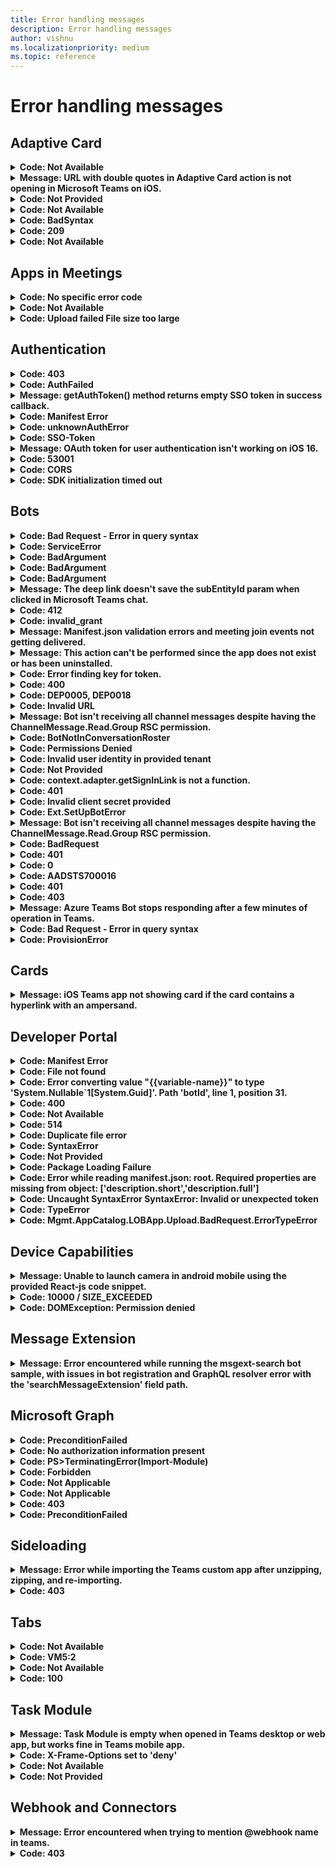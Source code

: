 ```yaml
---
title: Error handling messages
description: Error handling messages
author: vishnu
ms.localizationpriority: medium
ms.topic: reference
---
```


# Error handling messages

## Adaptive Card

<details>
<br>
<summary><b>Code: Not Available</b></summary>

* **Message**: Unable to render dynamic data inside the Adaptive Card template for user mentions in Teams.

* **Scenario**: The developer is trying to create a dynamic AdaptiveCard to mention users in Teams. They're facing an issue with rendering dynamic data inside the template. They have tried to serialize a JSON with the same $data structure with the name of the user mentioned but it doesn't render anything.

* **Resolution**: Currently, there's no support for sending a dynamic array to the entity property in Microsoft Teams. For mentioning a user, you need to repeat the entity block, not the text block. For more information, see [https://learn.microsoft.com/en-us/adaptive-cards/templating/language](/adaptive-cards/templating/language)

* **Source**: [View](https://stackoverflow.com/questions/74364152/send-data-array-to-an-adaptivecard-with-c-sharp)

</br>
</details>

<details>
<br>
<summary><b>Message: URL with double quotes in Adaptive Card action is not opening in Microsoft Teams on iOS.</b></summary>

* **Scenario**: A developer is using Logic Apps to generate Actions in an Adaptive Card and pass a URL with double quotes. When the Adaptive Card is sent to Microsoft Teams and the action button is clicked, the URL doesn't open.

* **Resolution**: Verify the URL and try with a different URL. Ensure that the URL is properly encoded to handle special characters like double quotes. Test the behavior on different platforms (Teams web, desktop, and iOS) to isolate the issue. If the problem persists, report the issue with all the relevant details for further investigation.

* **Source**: [View](https://github.com/microsoftdocs/msteams-docs/issues/6934)

</br>
</details>

<details>
<br>
<summary><b>Code: Not Provided</b></summary>

* **Message**: Adaptive Cards aren't fully occupying width in MS Teams Group Channel despite setting the 'width: full' property.

* **Scenario**: The developer is trying to render Adaptive Cards in MS Teams Group Channel with full width. Despite setting the 'width: full' property, the Adaptive Cards aren't occupying the full width.

* **Resolution**: The issue was fixed by the engineering team and the fix was rolled out to the organization's tenant. The developer should ensure they're using the latest version of MS Teams Desktop and Web version in channel scope.

* **Source**: [View](https://github.com/microsoftdocs/msteams-docs/issues/7468)

</br>
</details>

<details>
<br>
<summary><b>Code: Not Available</b></summary>

* **Message**: ReplyToId is coming null when user performs any action on the Adaptive Card in the emulator.

* **Scenario**: Developer is testing an adaptive card with yes/no action items in the emulator. When a user selects on yes/no, the developer wants to update the card with a thank you message. However, the ReplyToId, which is needed for the update, is coming as null.

* **Resolution**: Verify the version of the Bot Framework Emulator being used. It's recommended to use version V4.<br>Test the adaptive card again in the emulator.<br>If the issue persists, share a screen recording of the issue for further investigation.

* **Source**: [View](https://github.com/microsoftdocs/msteams-docs/issues/7540)

</br>
</details>

<details>
<br>
<summary><b>Code: BadSyntax</b></summary>

* **Message**: Failed to read card payload as JSON

* **Scenario**: The developer is trying to add color to the text in an adaptive card using conditions in a bot that generates adaptive cards into the channel.

* **Resolution**: First, install the Adaptive Card Templating for JavaScript library. Then, use the 'if' condition to set the color to 'good' and 'attention'. Make sure to use the 'ACData.Template' function on your cardJson before expanding it with your data. Finally, use the resulting 'finalCardJson' to send an adaptive card in the channel or as per your use case.

* **Source**: [View](https://stackoverflow.com/questions/74211210/unable-to-add-condition-colouring-to-a-text-in-the-adaptive-card)

</br>
</details>

<details>
<br>
<summary><b>Code: 209</b></summary>

* **Message**: Invoke validation failed. User forbidden to perform action.

* **Scenario**: The developer is trying to use the 'Refresh' action in an adaptive card in a one-to-one chat in Teams. The action works for the developer but not for the other user in the chat. The error occurs after the Teams cache is cleared and the chat is opened in a browser.

* **Resolution**: The issue was resolved by adding a bot at the launch of the messaging extension. The bot wasn't automatically added to the 'groupchat'. The developer used the `OnTeamsMessagingExtensionFetchTaskAsync` method to check if the app is installed by fetching member information. If the bot isn't in the conversation roster, the `GetAddMissedBotCard` method is called to add the bot.

* **Source**: [View](https://stackoverflow.com/questions/74273728/teams-refresh-adaptive-card-returns-209-error-in-group-chat)

</br>
</details>

<details>
<br>
<summary><b>Code: Not Available</b></summary>

* **Message**: The response from the Teams Adaptive Card isn't being recorded in the Azure Logic App.

* **Scenario**: The developer is trying to capture the input text from a Teams Adaptive Card and use it in their Azure Logic App, but the response isn't being recorded.

* **Resolution**: Ensure to use the 'Post adaptive card and wait for a response' action if you expect a response from the card. The output of this action doesn't give any output options, so you have to format it yourself. Use 'Parse json' and enter input in the expression field: @Outputs('adaptivecardname')?[body]

* **Source**: [View](https://stackoverflow.com/questions/73875734/azure-logic-app-post-adaptive-card-and-wait-for-response)

</br>
</details>

## Apps in Meetings

<details>
<br>
<summary><b>Code: No specific error code</b></summary>

* **Message**: Session ID changes every time the page is reloaded in the custom app on MS Teams Desktop App.

* **Scenario**: A custom app in Microsoft Teams Desktop App, which uses Cookies and a session id to keep track of temporary settings for tasks, is experiencing an issue where the session ID changes every time the page is reloaded.

* **Resolution**: Avoid using cookies in Teams apps as they can cause issues when switching between Desktop and Web or different devices. Instead, store state server-side in a database or other store, keyed on the user's AadObject Id (their unique Azure Active Directory user guid), which remains consistent across all platforms.

* **Source**: [View](https://stackoverflow.com/questions/74131632/ms-teams-desktop-app-changing-session-id-between-pages)

</br>
</details>

<details>
<br>
<summary><b>Code: Not Available</b></summary>

* **Message**: `OnTeamsMeetingStartAsync()` and `OnTeamsMeetingEndAsync()` methods aren't being called in a specific tenant, but work in a local demo tenant.

* **Scenario**: The developer is trying to use `OnTeamsMeetingStartAsync()` and `OnTeamsMeetingEndAsync()` methods in a specific tenant, but they aren't being called. However, these methods work in a local demo tenant.

* **Resolution**: Confirm that the feature is available in public developer preview.<br>Ensure that `OnlineMeeting.ReadBasic.Chat` permission is added.<br>Check the configuration of group owner consent settings for RSC in a team using the Azure AD portal.<br> Use Graph explorer to check whether the correct RSC permission is associated with the bot.

* **Source**: [View](https://github.com/microsoftdocs/msteams-docs/issues/7226)

</br>
</details>

<details>
<br>
<summary><b>Code: Upload failed File size too large</b></summary>

* **Message**: The file size limit for Adobe eSign feature is 10 MB.

* **Scenario**: The error occurred when trying to attach files over 10 MB using the Teams 'Approvals' App for eSignature and Approvals of documents.

* **Resolution**: Ensure that the file size doesn't exceed the limit set by Adobe eSign feature, which is 10 MB. If larger files need to be attached, consider compressing the files or using a different method to send them.

* **Source**: [View](https://stackoverflow.com/questions/73911852/ms-teams-approvals-upload-failed-file-size-too-large)

</br>
</details>

## Authentication

<details>
<br>
<summary><b>Code: 403</b></summary>

* **Message**: Google auth on Microsoft Teams mobile app returns 403: disallowed_useragent

* **Scenario**: The developer is trying to authenticate a Teams app using Google authentication on Android. The authentication process opens a popup but it redirects to an error page.

* **Resolution**: Ensure that the 'isExternal' parameter and two placeholder values in the existing url parameter are added to the authenticate() API to support external OAuth providers as suggested by Nivedipa-MSFT. If the issue persists, escalate it using the provided link.

* **Source**: [View](https://github.com/microsoftdocs/msteams-docs/issues/6577)

</br>
</details>

<details>
<br>
<summary><b>Code: AuthFailed</b></summary>

* **Message**: Failure to get the renewal token from microsoftTeams.authentication.getAuthToken({ }) on app load or for renewal when it expires.

* **Scenario**: The developer is trying to get the auth token for a personal app using microsoftTeams.authentication.getAuthToken({ }) method. The method is failing often and taking time to get the token. The token is only obtained on browser refresh/retry.

* **Resolution**: The developer is advised to set 'showLoadingIndicator' to 'false' and remove 'notifySuccess' and 'notifyFailure' calls. This is to simplify the process and avoid confusion between SSO in a tab and the way the 'loading' indicator works.

* **Source**: [View](https://stackoverflow.com/questions/72560252/failing-to-get-the-renewal-token-from-teams-microsoftteams-authentication-getaut)

</br>
</details>

<details>
<br>
<summary><b>Message: getAuthToken() method returns empty SSO token in success callback.</b></summary>

* **Scenario**: The developer is trying to fetch the SSO token using TeamsFx React SDK in an SSO Tab app. The token is fetched successfully when running the app using Teams Toolkit or when previewing/publishing the app from the Developer Portal. However, when the app is deployed in Ring0, the SSO token is returned as an empty string.

* **Resolution**: Check the implementation of the getAuthToken() method. Ensure that the correct ClientId is being used across all environments. Verify the app manifest and app definition in Ring0. If the issue persists, escalate to the engineering team for further investigation.

* **Source**: [View](https://github.com/officedev/microsoft-teams-library-js/issues/1290)

</br>
</details>

<details>
<br>
<summary><b>Code: Manifest Error</b></summary>

* **Message**: Manifest doesn't contain the RSC permission to allow in-app purchases.

* **Scenario**: The developer is trying to implement in-app purchases in Microsoft Teams app. The app works fine on a test tenant but shows an error on a normal tenant. The error also occurs on a second account where the in-app purchase popup doesn't appear.

* **Resolution**: Validate the manifest using Teams Store app validation in the Developer Portal.<br>Follow the v1 implementation guide strictly, remove the planInfo parameter and put a callback function inside instead.<br>Ensure that the in-app purchase is implemented in personal scope as it is currently not supported in channel scope.

* **Source**: [View](https://github.com/officedev/microsoft-teams-library-js/issues/1788)

</br>
</details>

<details>
<br>
<summary><b>Code: unknownAuthError</b></summary>

* **Message**: The error occurs when the `authentication.getAuthToken()` function is called, returning.

* **Scenario**: The developer is trying to get tokens from the current user logged in on Teams Desktop App using the `authentication.getAuthToken()` function in the Teams SDK. The error occurs when testing on Teams Desktop client (both Windows and MacOS).

* **Resolution**: There are several possible resolutions. First, proactively check for token expiration and ask the user to login again if the ID token isn't valid. Second, catch the error in a callback passed into the acquiretoken ADAL JS function and ask the user to login again if the error occurs. Third, safelist the login.microsoftonline.com endpoint in your browser extension or re-enable third party cookies in your browser if they're disabled. Lastly, add two client applications to `Authorized client applications` in Azure Portal for the Teams desktop/mobile clients and the web client: `5e3ce6c0-2b1f-4285-8d4b-75ee78787346` and `1fec8e78-bce4-4aaf-ab1b-5451cc387264`.

* **Source**: [View](https://github.com/officedev/microsoft-teams-library-js/issues/1307)

</br>
</details>

<details>
<br>
<summary><b>Code: SSO-Token</b></summary>

* **Message**: SSO Token isn't getting generated for some users in Azure AD.

* **Scenario**: The issue occurs when users enter the Una Chat Bot in MS Teams. The SSO Token should be automatically generated for all users, but it's not happening for some.

* **Resolution**: Update the Teams version and check again. If the issue persists, ensure that the application is correctly registered through Azure Active Directory for SSO. Check the user permissions and roles in Azure AD. If the problem continues, escalate the issue using the provided link.

* **Source**: [View](https://github.com/microsoftdocs/msteams-docs/issues/6654)

</br>
</details>

<details>
<br>
<summary><b>Message: OAuth token for user authentication isn't working on iOS 16.</b></summary>

* **Scenario**: The developer is using an OAuth token from an HTTP response to authenticate users. The authentication works on Android, desktop, and web platforms, but fails on iOS 16.

* **Resolution**: Check if the issue is specific to iOS 16 or all iOS versions.<br>Verify if the issue is related to WebKit WebView cookies management. <br>Ensure that the cookie settings are in line with the recommendations in the Microsoft Teams platform documentation. <br> If the issue persists, escalate it using the provided link.

* **Source**: [View](https://github.com/officedev/microsoft-teams-library-js/issues/1553)

</br>
</details>

<details>
<br>
<summary><b>Code: 53001</b></summary>

* **Message**: The error message is about incompatible browsers and authentication failure of a custom Teams app due to Conditional Access policy.

* **Scenario**: The developer is trying to authenticate a custom Teams app for a customer who has a Conditional Access policy that restricts browsers. The user is presented with a 53001 error and a message about incompatible browsers.

* **Resolution**: The developer should ensure that the customer is using a domain joined device as the Conditional Access policy requires it. If the device isn't domain joined, it gives a 53001 error. If the issue persists, the developer should check the browser compatibility and update the browser details in the Teams app.

* **Source**: [View](https://github.com/microsoftdocs/msteams-docs/issues/8476)

</br>
</details>

<details>
<br>
<summary><b>Code: CORS</b></summary>

* **Message**: Access to XMLHttpRequest at [https://login.microsoftonline.com/common/oauth2/v2.0/token](https://login.microsoftonline.com/common/oauth2/v2.0/token) from origin has been blocked by CORS policy.

* **Scenario**: The developer is trying to enable SSO for a Teams App and is using client-side code to acquire a token using MSAL. The token API is failing due to a CORS issue in both local and development environments.

* **Resolution**: The 'OnBehalfOf' token call should only be made from a backend server, where CORS wouldn't apply. The only call that needs to be made from the front-end code is `microsoftTeams.authentication.getAuthToken()`. It's recommended to review the linked video and blog post for a more detailed understanding.

* **Source**: [View](https://stackoverflow.com/questions/74426827/cors-issue-while-trying-to-access-https-login-microsoftonline-com-common-oauth)

</br>
</details>

<details>
<br>
<summary><b>Code: SDK initialization timed out</b></summary>

* **Message**: The developer is trying to implement simple authentication in a Microsoft Teams app using Adobe ID as a third-party OAuth provider. However, an exception is thrown when the `app.initialize()` function is called, stating that the SDK initialization has timed out.

* **Scenario**: The developer is trying to enable SSO for a Teams App and is using client-side code to acquire a token using MSAL. The token API is failing due to a CORS issue in both local and development environments.

* **Resolution**: The developer should confirm the SDK version and MS Teams version being used. They should also try using `microsoftTeams.app.initialize().then(() => { })` to see if it resolves the issue. If the problem persists, they should check if the sample works with '@microsoft/teams-js 2.7.1' and 'Microsoft Teams Version 1.6.00.2979' as these versions have been confirmed to work without throwing any exceptions or errors.

* **Source**: [View](https://github.com/officedev/microsoft-teams-samples/issues/694)

</br>
</details>

## Bots

<details>
<br>
<summary><b>Code: Bad Request - Error in query syntax</b></summary>

* **Message**: The error occurred while trying to get detailed user information using `GetUserProfile()` in Microsoft Power Virtual Agents Flow Template.

* **Scenario**: The developer was trying to get detailed user information using Microsoft Power Virtual Agents in Microsoft Teams. The error occurred when the developer tried to use GetUserProfile() function with the input as 'first(outputs('Search_for_users_(V2)')?['body/value'])?['UserPrincipalName']'.

* **Resolution**: Instead of passing in display name, pass in UserID. This way, the call to `SearchForUsers()` isn't needed. Correcting the input to `GetUserProfile()` function should resolve the issue.

* **Source**: [View](https://stackoverflow.com/questions/74814903/microsoft-power-virtual-agents-error-in-power-virtual-agents-flow-template)

</br>
</details>

<details>
<br>
<summary><b>Code: ServiceError</b></summary>

* **Message**: Couldn't find Connection Setting with name `teamsAuth`.

* **Scenario**: The developer was trying to add SSO for a notification bot using Teams Toolkit. Despite following the documentation and adding the OAuth connection in the bot, the developer was encountering an error stating that the connection setting `teamsAuth` couldn't be found.

* **Resolution**: Ensure that the OAuth connection name is correctly added to the .env file as mentioned in the documentation. If the issue persists, try using the TeamsBotSSOPrompt function by registering an AAD App for bot authentication. If the problem still persists, consider filing an issue in the TeamsFx repo for further assistance.

* **Source**: [View](https://github.com/microsoftdocs/msteams-docs/issues/7407)

</br>
</details>

<details>
<br>
<summary><b>Code: BadArgument</b></summary>

* **Message**: Unknown attachment type.

* **Scenario**: The developer is trying to attach a PDF file to a Microsoft Teams bot and encounters an error.

* **Resolution**: The developer should check the sample code for file sharing on MS Teams provided by Microsoft. Additionally, the 'supportsFiles' option needs to be enabled in the manifest for the bot to support file attachments.

* **Source**: [View](https://stackoverflow.com/questions/74885946/attached-pdf-to-ms-teams-chatbot)

</br>
</details>

<details>
<br>
<summary><b>Code: BadArgument</b></summary>

* **Message**: Failed to decrypt pairwise id.

* **Scenario**: The error occurred when attempting to create a conversation between a bot and a user in Teams using the POST request to the `https://smba.trafficmanager.net/amer/v3/conversations` endpoint.

* **Resolution**: Verify the values of each parameter in the request, especially the ID given for the member parameter. If the error persists, try executing the request at a different time as it might be a temporary issue.

* **Source**: [View](https://github.com/microsoftdocs/msteams-docs/issues/7424)

</br>
</details>

<details>
<br>
<summary><b>Code: BadArgument</b></summary>

* **Message**: Failed to decrypt pairwise id.

* **Scenario**: The error occurred when attempting to create a conversation between a bot and a user in Teams using the POST request to the `https://smba.trafficmanager.net/amer/v3/conversations` endpoint.

* **Resolution**: Verify the values of each parameter in the request, especially the ID given for the member parameter. If the error persists, try executing the request at a different time as it might be a temporary issue.

* **Source**: [View](https://github.com/microsoftdocs/msteams-docs/issues/7424)

</br>
</details>

<details>
<br>
<summary><b>Message: The deep link doesn't save the subEntityId param when clicked in Microsoft Teams chat.</b></summary>

* **Scenario**: A developer is trying to use a deep link in Microsoft Teams chat, but the subEntityId param isn't being saved when the link is clicked.

* **Resolution**: Ensure that the 'context' isn't web encoded. Try using the following format: [https://teams.microsoft.com/l/entity/c38259cb-cd15-4797-b634-098bcea43f9a/index1?webUrl=https://google.com/&label=Google&context={"subEntityId":39138959}](https://teams.microsoft.com/l/entity/c38259cb-cd15-4797-b634-098bcea43f9a/index1?webUrl=https://google.com/&label=Google&context={"subEntityId":39138959}).

* **Source**: [View](https://stackoverflow.com/questions/74349950/microsoft-teams-deep-link-from-chat)

</br>
</details>

<details>
<br>
<summary><b>Code: 412</b></summary>

* **Message**: The server crashes when trying to send a 412 response in the `onInvokeActivity` in the `server/bots/botActivityHandler.js`.

* **Scenario**: The developer is using Node 16 and npm 8 in the sample app-sso and encounters a server crash when the botAdaptivity attempts to return a 412 response. The bot-builder doesn't catch and process this exception, causing the app to crash.

* **Resolution**: Ensure that all required permissions are added and the configuration is correct. Check if admin consent has been granted for your graph API's. Also, consider adding exception handling in the server or elsewhere to catch and process this exception. An issue is submitted to botbuilder-js and they have added this problem to their backlog.

* **Source**: [View](https://github.com/officedev/microsoft-teams-samples/issues/513)

</br>
</details>

<details>
<br>
<summary><b>Code: invalid_grant</b></summary>

* **Message**: Due to a configuration change made by your administrator, or because you moved to a new location, you must use multi-factor authentication to access.

* **Scenario**: The developer is trying to create a MS Teams chatbot using Python and is having difficulty obtaining the correct access token to read the user's group chat and interact with it. The user has multi-factor authentication enabled.

* **Resolution**: The developer needs to use interactive flows where user sign in is required. They should modify their code to use `acquire_token_interactive` instead of `acquire_token_by_username_password`. Also, they should add a redirect URI as `http://localhost` in their application.

* **Source**: [View](https://stackoverflow.com/questions/75780492/python-ms-teams-chat-bot)

</br>
</details>

<details>
<br>
<summary><b>Message: Manifest.json validation errors and meeting join events not getting delivered.</b></summary>

* **Scenario**: The developer is trying to run a Microsoft Teams bot for meeting events but is encountering validation errors with the manifest.json file. Additionally, the bot isn't receiving meeting join events, although chat messages are arriving.

* **Resolution**: Ensure that the manifest.json file is correctly formatted and adheres to the schema.<br>Check the bot's permissions and scopes to ensure it has the necessary access to receive meeting join events.<br>Refer to the sample provided by Microsoft at [https://github.com/OfficeDev/Microsoft-Teams-Samples/tree/main/samples/meetings-events/csharp](https://github.com/OfficeDev/Microsoft-Teams-Samples/tree/main/samples/meetings-events/csharp) for guidance.<br>If the issue persists, reach out to Microsoft support for further assistance.

* **Source**: [View](https://github.com/officedev/microsoft-teams-samples/issues/378)

</br>
</details>

<details>
<br>
<summary><b>Message: This action can't be performed since the app does not exist or has been uninstalled.</b></summary>

* **Scenario**: The developer is creating a Microsoft Teams messaging bot that requires authentication/sign-in. The bot sends a non-reply message to the user that includes a hero card with a sign-in button. When the user receives the hero card and clicks the sign-in button, an error message is displayed.

* **Resolution**: Ensure that `token.botframework.com` and `login.microsoftonline.com` are added in the valid domain section of your app manifest.<br>If you're sideloading the app, be aware that installing/uninstalling the app can be buggy. Try closing and reopening your MS Teams client.

* **Source**: [View](https://stackoverflow.com/questions/73364222/ms-teams-bot-sign-in-not-working-says-this-action-cant-be-performed-since-the)

</br>
</details>

<details>
<br>
<summary><b>Code: Error finding key for token.</b></summary>

* **Message**: The system is unable to find the key for the token while testing the command bot app.

* **Scenario**: The developer was testing a command bot app in Microsoft Teams. When they used @mention to send a 'helloWorld' command to the bot, they received no response and encountered an error message in the VSCode terminal stating 'Error finding key for token'.

* **Resolution**: Ensure that the bot is properly configured and the token is correctly generated. <br>Check if the RSA public key is correctly set up and matches with the token.<br>Make sure all prerequisites and steps are correctly followed as per the given document.<br>Try to reproduce the issue in a different environment or setup to isolate the issue.<br>If the issue persists, consider reaching out to Microsoft Teams Developer Community or escalating the issue via the provided link.

* **Source**: [View](https://github.com/microsoftdocs/msteams-docs/issues/8083)

</br>
</details>

<details>
<br>
<summary><b>Code: 400</b></summary>

* **Message**: Bot isn't responding when using app service url as messaging endpoint.

* **Scenario**: The developer is trying to use a bot with a deployed service url in Microsoft Teams. The bot works fine with ngrok but fails to respond when using the app service url.

* **Resolution**: Check if any policy is blocking the request from Teams to App service. If so, modify the policy to allow the request. Also, ensure that the domain where your app is deployed is added under the 'validDomains' section of the manifest. If not using SSO, enter a dummy string value in the 'resource' field of the 'webApplicationInfo' section of your app manifest.

* **Source**: [View](https://github.com/microsoftdocs/msteams-docs/issues/7047)

</br>
</details>

<details>
<br>
<summary><b>Code: DEP0005, DEP0018</b></summary>

* **Message**: The bot stopped responding due to deprecation of `Buffer()` and unhandled promise rejections.

* **Scenario**: A bot built with Microsoft Bot Framework Node.JS SDK, deployed on a windows server, stopped responding after working well for over a year.

* **Resolution**: Replace the deprecated `Buffer()` methods with the new `Buffer.alloc()`, `Buffer.allocUnsafe()`, or `Buffer.from()` methods in your code. Also, handle promise rejections properly in your code to avoid termination of the Node.js process.

* **Source**: [View](https://stackoverflow.com/questions/73157955/azure-bot-is-not-responding-on-teams)

</br>
</details>

<details>
<br>
<summary><b>Code: Invalid URL</b></summary>

* **Message**: Invoking a Teams chat via DeepLink to external contacts doesn't work on iOS.

* **Scenario**: The developer is trying to invoke a Teams chat with external contacts using DeepLink on iOS. The same operation works fine on other platforms like desktop but fails on iOS, returning an 'Invalid URL' error.

* **Resolution**: Ensure that the URL being used to invoke the chat is correctly formatted and valid. Test the URL on different platforms to verify its functionality. If the issue persists, escalate it using the provided link in the Microsoft Teams Developer Community.

* **Source**: [View](https://github.com/officedev/microsoft-teams-library-js/issues/1502)

</br>
</details>

<details>
<br>
<summary><b>Message: Bot isn't receiving all channel messages despite having the ChannelMessage.Read.Group RSC permission.</b></summary>

* **Scenario**: The developer is trying to make a bot receive all channel messages even when not mentioned, as per the documentation. However, the bot isn't receiving all messages unless explicitly mentioned. The developer is also facing issues with the structure of `webApplicationInfo` in Manifest.json and receiving an error when uploading the manifest.json.

* **Resolution**: Ensure that the manifest version is v1.12 or above.<br>Add `token.botframework.com` in valid domains.<br>Remove 'orgWide': [], from the authorization section.<br>The bot-id should be given in the `webapplicationInfo` section.<br>Refer to the sample provided in the link: [https://github.com/OfficeDev/Microsoft-Teams-Samples/tree/main/samples/bot-receive-channel-messages-withRSC/csharp](https://github.com/OfficeDev/Microsoft-Teams-Samples/tree/main/samples/bot-receive-channel-messages-withRSC/csharp) and follow the steps.

* **Source**: [View](https://github.com/microsoftdocs/msteams-docs/issues/6771)

</br>
</details>

<details>
<br>
<summary><b>Code: BotNotInConversationRoster</b></summary>

* **Message**: Automatic installation of bot isn't working while invoking from message extension.

* **Scenario**: The developer is trying to automatically install a bot when invoked from a message extension. Despite following the documentation and using an adaptive card with an install button, the bot doesn't get installed.

* **Resolution**: Ensure that the bot is correctly configured in the manifest.json file.<br>Check the messaging extension invoke handler in TeamsBot.<br>Verify that the adaptive card is correctly formatted and includes the 'justInTimeInstall' property.<br>Try uploading the app via the Teams admin center instead of sideloading.<br>Test the setup with a different sample to see if the issue persists.

* **Source**: [View](https://github.com/officedev/microsoft-teams-samples/issues/582)

</br>
</details>

<details>
<br>
<summary><b>Code: Permissions Denied</b></summary>

* **Message**: Permission denied. Ask your IT admin to add this app for you.

* **Scenario**: The developer is trying to add a transcript bot to a chat or a meeting in Microsoft Teams but is encountering a permissions error.

* **Resolution**: Check if there's any custom policy set up in admin center for this app which isn't allowing it to be added in chat/meeting. Ensure that the options for adding apps to meetings and chats are enabled in the Teams admin center. If all settings are correct, it may take up to 28 days for apps to be fully provisioned. In this case, a manual sync performed by Microsoft support solved the issue.

* **Source**: [View](https://github.com/officedev/microsoft-teams-samples/issues/780)

</br>
</details>

<details>
<br>
<summary><b>Code: Invalid user identity in provided tenant</b></summary>

* **Message**: The bot encountered an error while sending Adaptive Cards to users outside the host's tenant/organization.

* **Scenario**: The developer is trying to send an Adaptive Card to each member of a meeting using a notification bot. The bot is able to send the card to the meeting creator but throws an error when trying to send to other members.

* **Resolution**: The bot can only send Adaptive Cards to users within the host's tenant/organization. Add a condition to check if the member's tenantId matches the conversation's tenantId before sending the Adaptive Card. This prevents the bot from attempting to send cards to users outside the host's tenant, thus avoiding the error.

* **Source**: [View](https://stackoverflow.com/questions/73114932/invalid-user-identity-in-provided-tenant-when-sending-adaptive-card-to-other-m)

</br>
</details>

<details>
<br>
<summary><b>Code: Not Provided</b></summary>

* **Message**: Bot isn't responding to command messages in Teams channel without an assigned owner.

* **Scenario**: The issue occurs when a command message is posted in a Teams channel that was created using the Graph API and doesn't have an assigned owner. The bot installed in the channel doesn't respond to the command message.

* **Resolution**: Ensure that the Teams channel has an assigned owner. This can be done by checking the channel's settings. If the issue persists, it may be due to an intermittent issue with the Graph API. Monitor the situation and report if the issue reoccurs.

* **Source**: [View](https://github.com/microsoftdocs/msteams-docs/issues/7527)

</br>
</details>

<details>
<br>
<summary><b>Code: context.adapter.getSignInLink is not a function.</b></summary>

* **Message**: The function `getSignInLink` isn't recognized as a function of `context.adapter`.

* **Scenario**: The developer is following a tutorial to implement adaptive cards in a Microsoft Teams bot. The error occurs when trying to use the `getSignInLink` function with the `CloudAdapter` class, which isn't recognized as a valid function.

* **Resolution**: The developer should refer to the provided NodeJS sample where the `CloudAdapter` class is used. If the issue persists, the developer should ensure they're using the latest version of the repository and consider seeking further examples or documentation on how to use the `getSignInLink` function with the `CloudAdapter` class.

* **Source**: [View](https://github.com/OfficeDev/Microsoft-Teams-Samples/issues/722)

</br>
</details>

<details>
<br>
<summary><b>Code: 401</b></summary>

* **Message**: Unauthorized Error Ngrok

* **Scenario**: The developer is trying to set up a bot for the C# Sequential Flow Adaptive Card but encounters a 401 Unauthorized Error when trying to call the bot and test a sample incident.

* **Resolution**: Check the messaging endpoint URL in bot registration and ensure it's correctly set to https://<your_ngrok_url>/api/messages. If the issue persists, try reregistering the AAD app, recreating the bot, and changing the settings from single tenant to multi-tenant.

* **Source**: [View](https://github.com/officedev/microsoft-teams-samples/issues/738)

</br>
</details>

<details>
<br>
<summary><b>Code: Invalid client secret provided</b></summary>

* **Message**: The client secret provided in the GetAuthenticationToken() method is invalid. The secret being sent in the request should be the client secret value, not the client secret ID.

* **Scenario**: The developer was trying to run a bot and encountered an error in the `GetAuthenticationToken()` method due to providing an invalid client secret.

* **Resolution**: Ensure that the client secret value is being used, not the client secret ID. If the issue persists, try creating a new client secret.

* **Source**: [View](https://github.com/officedev/microsoft-teams-samples/issues/749)

</br>
</details>

<details>
<br>
<summary><b>Code: Ext.SetUpBotError</b></summary>

* **Message**: Failed to create an app in Azure Active Directory.

* **Scenario**: The developer is trying to set up an interactive bot using the sbs-gs-notificationbot.yml file. The process fails at the step of registering the AAD app which is required to create the bot.

* **Resolution**: Ensure that you have the necessary permissions to create an app in Azure Active Directory.<br>Check the Azure Active Directory setup and configuration.<br>Follow the steps outlined in the 'Set up bot' task documentation at [https://github.com/OfficeDev/TeamsFx/wiki/%7BDebug%7D-Teams-Toolkit-VS-Code-Tasks#set-up-bot](https://github.com/OfficeDev/TeamsFx/wiki/%7BDebug%7D-Teams-Toolkit-VS-Code-Tasks#set-up-bot).<br>If the issue persists, escalate the issue using the link [https://forms.office.com/Pages/ResponsePage.aspx?id=v4j5cvGGr0GRqy180BHbR7iCOpS5_b9Nqmwx43u5rtZUN0dNSTA4WVo2S05JQ1M4TVlYMjROSjhURS4u](https://forms.office.com/Pages/ResponsePage.aspx?id=v4j5cvGGr0GRqy180BHbR7iCOpS5_b9Nqmwx43u5rtZUN0dNSTA4WVo2S05JQ1M4TVlYMjROSjhURS4u).

* **Source**: [View](https://github.com/microsoftdocs/msteams-docs/issues/8470)

</br>
</details>

<details>
<br>
<summary><b>Message: Bot isn't receiving all channel messages despite having the ChannelMessage.Read.Group RSC permission.</b></summary>

* **Scenario**: The developer is trying to receive all channel messages through a bot, which is expected to receive all messages even when not mentioned, as per the `ChannelMessage.Read.Group` RSC permission. However, the bot isn't receiving all messages unless explicitly mentioned.

* **Resolution**: Ensure that the bot is in Public Developer Preview as this feature is currently available only in this mode. If the issue persists, test the bot using the sample provided at [https://github.com/OfficeDev/Microsoft-Teams-Samples/tree/main/samples/bot-receive-channel-messages-withRSC/csharp](https://github.com/OfficeDev/Microsoft-Teams-Samples/tree/main/samples/bot-receive-channel-messages-withRSC/csharp). If the problem still exists, provide a screen recording of the issue for further investigation.

* **Source**: [View](https://github.com/microsoftdocs/msteams-docs/issues/6397)

</br>
</details>

<details>
<br>
<summary><b>Code: BadRequest</b></summary>

* **Message**: The user 'XXX-XXX-XXX-XXX-XXX' isn't found.

* **Scenario**: The developer is trying to assign a phone number to a bot using PowerShell. The error occurs when the developer tries to assign the number to the bot.

* **Resolution**: Create the application instance without application id.<br>Assign the number.<br> Assign the application id to the application instance. Microsoft is currently working on a fix for this issue.

* **Source**: [View](https://stackoverflow.com/questions/73571927/assgin-phone-number-to-teams-bot)

</br>
</details>

<details>
<br>
<summary><b>Code: 401</b></summary>

* **Message**: Unauthorized access error. All bot interactions are failing with 401 or failing to reach the local server completely.

* **Scenario**: The developer has completed the setup instructions for the `app-complete-auth` NodeJS example. However, all bot interactions are failing with a 401 error or failing to reach the local server. The bot registration has been configured as UserAssignedMSI and the developer is using an unpaid ngrok account.

* **Resolution**: Check the ngrok configuration and ensure it's set up correctly. Also, verify the bot registration settings. The bot should be configured as MultiTenant, not UserAssignedMSI. Make sure to use the existing app registration option to create the bot using the app registration ID created in the first chapter of the setup instructions.

* **Source**: [View](https://github.com/officedev/microsoft-teams-samples/issues/670)

</br>
</details>

<details>
<br>
<summary><b>Code: 0</b></summary>

* **Message**: Unknown bot.

* **Scenario**: The developer is trying to use a contentBotId from a different tenant in the MS Teams manifest file. When the contentBotId is from the same tenant as the MS Teams domain, it works and loads the data. However, when the contentBotId is from a different tenant, MS Teams doesn't load anything.

* **Resolution**: Create a multi-tenant bot using ML Studio before creating the MS bot. Register the application and check the manifest file for the required ContentBotId. Test the URL after app registration into multi-Tenant. If the error still occurs, setup the connection settings under configurations. Add Oauth connection settings to get some kind of authentication for different clients for the same authentication URL. If the issue persists, it might be due to the use of existing AAD instead of creating from Azure bot template. The manually created AAD have email address of user who have created this in Owners section, while AAD created from Azure bot template have 'Bot Framework Dev Portal' user.

* **Source**: [View](https://stackoverflow.com/questions/73759099/microsoft-teams-manifest-can-contentbotid-be-of-different-tenant)

</br>
</details>

<details>
<br>
<summary><b>Code: AADSTS700016</b></summary>

* **Message**: Application with identifier 'Application (client) ID' wasn't found in the directory 'Bot Framework'.

* **Scenario**: The developer was trying to run a proactive installation sample app using the client id from Azure bot configuration. The error occurred when the application wasn't found in the directory 'Bot Framework'.

* **Resolution**: Verify if the correct client/app id is being used. Ensure that the bot is set up through the CLI and not through the web interface. Confirm if the required Microsoft graph Application-level permissions `TeamsAppInstallation.ReadWriteForUser.All` have been added. Follow the instructions to add proper ids and secret details in the `appsettings.json` file. Upload the app at the org level to get `AppCatalogTeamAppId` and then try to add the app in either personal or team scope. If the error persists, retry the steps by following the guidelines step by step creating a new app id.

* **Source**: [View](https://github.com/officedev/microsoft-teams-samples/issues/672)

</br>
</details>

<details>
<br>
<summary><b>Code: 401</b></summary>

* **Message**: `UserNotAuthorizedToGrantResourceSpecificPermission` error is received when trying to add bot to a meeting.

* **Scenario**: The developer implemented a 'Meeting-Attendance-bot' in Azure and tried to add it to a meeting. Despite granting Graph API permissions for the tenant, the bot couldn't be added due to a `UserNotAuthorizedToGrantResourceSpecificPermission` error.

* **Resolution**: Ensure that the required permissions are granted and access is allowed. Refer to the documentation on granting Resource Specific Consent (RSC) permissions. Confirm if the correct sample is being used. Make sure to allow applications to access online meetings on behalf of a user. Check the application access policy setup using PowerShell. Create an application access policy and grant the policy to the user to allow the app ID contained in the policy to access online meetings on behalf of the granted user.

* **Source**: [View](https://github.com/officedev/microsoft-teams-samples/issues/686)

</br>
</details>

<details>
<br>
<summary><b>Code: 403</b></summary>

* **Message**: CSRF token validation failed.

* **Scenario**: The error occurs when trying to trigger a PATCH request via HTTP AZURE Gateway from Power Virtual Agent BOT to S/4 HANA through OData v2 service. The CSRF token is fetched and stored in a local variable and passed to PATCH request. The error is seen in Power Automate Flow.

* **Resolution**: The issue is with the Microsoft on-premise-gateway which is used to connect your OData service. The on-premise-gateway always establishes a new HTTP connection that expires the X-CSRF-TOKEN. Wait for a version that supports this or try a different method to connect your OData service.

* **Source**: [View](https://stackoverflow.com/questions/74356412/csrf-token-validation-failed-error-while-triggering-a-patch-request-from-microso)

</br>
</details>

<details>
<br>
<summary><b>Message: Azure Teams Bot stops responding after a few minutes of operation in Teams.</b></summary>

* **Scenario**: A bot developed for Teams using Azure Bot Service and C# works well in local environment using Bot Framework Emulator, but stops responding after some time in Teams. Uninstalling and reinstalling the bot temporarily resolves the issue but it reoccurs.

* **Resolution**: Downgrade the .Net version and SDK version to 3.14. Implement a `BotJwtRefreshWorker` class that refreshes the bot's token every 30 minutes. This ensures that the bot always has a valid token and reduces or eliminates the waiting time.

* **Source**: [View](https://stackoverflow.com/questions/74356412/csrf-token-validation-failed-error-while-triggering-a-patch-request-from-microso)

</br>
</details>

<details>
<br>
<summary><b>Code: Bad Request - Error in query syntax</b></summary>

* **Message**: Error in the GetUserProfile query syntax in Power Virtual Agents Flow Template.

* **Scenario**: The developer is trying to get detailed user information using Microsoft Virtual Agent in Microsoft Teams. The error occurs when the developer tries to get the user's email by calling `SearchForUsers()` and then `GetUserProfile()`.

* **Resolution**: Instead of passing in display name, pass in UserID. This eliminates the need for the call to `SearchForUsers()`.

* **Source**: [View](https://stackoverflow.com/questions/74814903/microsoft-power-virtual-agents-error-in-power-virtual-agents-flow-template)

</br>
</details>

<details>
<br>
<summary><b>Code: ProvisionError</b></summary>

* **Message**: Failed to provision Developer Portal bot registration.

* **Scenario**: The error occurred while trying to debug a sample bot project locally using TeamsFx-Samples/share-now. The error was thrown during the 'set-up-bot' task, specifically at the step of 'Registering the bot in Bot Framework Portal'.

* **Resolution**: The issue was related to a server-side API issue which has been resolved. Verify the local debug experience of Teams Toolkit (TTK) to ensure it's working properly now. Stay updated with the issue on the provided GitHub link for any further updates.

* **Source**: [View](https://stackoverflow.com/questions/74758147/provisionerror-failed-to-provision-developer-portal-bot-registration-pops-up-wh)

</br>
</details>

## Cards

<details>
<br>
<summary><b>Message: iOS Teams app not showing card if the card contains a hyperlink with an ampersand.</b></summary>

* **Scenario**: The developer is trying to display a card in the iOS Teams app that contains a hyperlink with an ampersand. Instead of displaying the card, the app only shows the message 'Sent a card'.

* **Resolution**: Ensure that the iOS and Teams versions are up to date. If the issue persists, share the card JSON for further investigation. It might be an issue with the way the hyperlink is parsed when it contains an ampersand. As a workaround, try encoding the ampersand in the URL.

* **Source**: [View](https://github.com/microsoftdocs/msteams-docs/issues/7170)

</br>
</details>

## Developer Portal

<details>
<br>
<summary><b>Code: Manifest Error</b></summary>

* **Message**: Manifest is invalid due to missing 'name.short' and 'name.full' properties in the localization file.

* **Scenario**: The developer was trying to upload the manifest for a Teams app with localization. The Teams app started throwing an error stating that the manifest is invalid due to missing 'name.short' and 'name.full' properties in the localization file.

* **Resolution**: Add 'name.short' and 'name.full' properties to the localization file. Even if the name of the application isn't localizable, these fields are required in the localization file.

* **Source**: [View](https://github.com/microsoftdocs/msteams-docs/issues/7551)

</br>
</details>

<details>
<br>
<summary><b>Code: File not found</b></summary>

* **Message**: The file couldn't be found in the app package.

* **Scenario**: The developer is trying to import the 'Hello World' app package to the Developer Portal in Microsoft Teams. However, the import fails with an error message stating that the file couldn't be found in the app package. The developer has tried both generating the app package using the 'gulp' command and manually creating the app package, but the error persists.

* **Resolution**: The developer should manually update the color and outline icon file names in the manifest file and check if it works. If the issue persists, the developer should manually create a zip package of color, outline, and manifest file, which is in the appPackage folder and check if it works. If the issue still persists, the developer should check the PR #525 for the updated changes.

* **Source**: [View](https://github.com/officedev/microsoft-teams-samples/issues/510)

</br>
</details>

<details>
<br>
<summary><b>Code: Error converting value "{{variable-name}}" to type 'System.Nullable`1[System.Guid]'. Path 'botId', line 1, position 31.</b></summary>

* **Message**: Can't use environment variable as Bot ID in Teams App Developer Portal.

* **Scenario**: The developer is trying to use an environment variable as a bot ID while creating a Teams App manifest using the Developer Portal.

* **Resolution**: Environment variables aren't designed to be used in the GUID field. The developer should directly use the GUID value instead of the environment variable in the bot ID field.

* **Source**: [View](https://github.com/microsoftdocs/msteams-docs/issues/5011)

</br>
</details>

<details>
<br>
<summary><b>Code: 400</b></summary>

* **Message**: App failed to update.

* **Scenario**: The developer is trying to update a bot in the Developer Portal but forgot to identify the bot by selecting an existing bot in the dropdown. When trying to save the changes, an error occurs.

* **Resolution**: The developer should delete the existing instances and redo the process. This is because the Developer Portal creates a unique app ID and locks the ID for the registered Teams app, preventing duplicate app IDs for multiple apps. In this case, since the existing bot wasn't selected, the manifest didn't update with the commands, causing the error.

* **Source**: [View](https://stackoverflow.com/questions/73298450/how-to-fix-app-failed-to-update-error-in-developer-portal)

</br>
</details>

<details>
<br>
<summary><b>Code: Not Available</b></summary>

* **Message**: Option to disable developer preview no longer exists in the stated menu.

* **Scenario**: A user enabled the developer preview in Microsoft Teams and later found that the option to disable it no longer exists in the menu. The user was unable to disable the developer preview for a year.

* **Resolution**: The user should update the Teams version and check again. If the issue persists, the user should connect with the tenant admin to disable the policy. If the issue still persists, the user should reach out to Microsoft 365 Product Support.

* **Source**: [View](https://github.com/microsoftdocs/msteams-docs/issues/7171)

</br>
</details>

<details>
<br>
<summary><b>Code: 514</b></summary>

* **Message**: SDK Initialization Failed - Please provide instrumentation key.

* **Scenario**: The developer is trying to initialize the Teams SDK in web teams on Chrome browser but it's failing due to missing instrumentation key.

* **Resolution**: Ensure that you have provided a valid instrumentation key while initializing the SDK. The instrumentation key is required for telemetry data. If you don't have one, you can create it in Azure portal.

* **Source**: [View](https://github.com/officedev/microsoft-teams-library-js/issues/1453)

</br>
</details>

<details>
<br>
<summary><b>Code: Duplicate file error</b></summary>

* **Message**: Duplicate readme.md files found in different sample paths.

* **Scenario**: While ingesting sample files, duplicate readme.md files were found under different 'parent' sample paths.

* **Resolution**: Review the files and determine if they're needed. If not, delete the duplicate files. A PR has been raised to delete the second readme file residing in the /Images/ path. After the changes are pushed to the main branch, check and confirm the changes.

* **Source**: [View](https://github.com/officedev/microsoft-teams-samples/issues/568)

</br>
</details>

<details>
<br>
<summary><b>Code: SyntaxError</b></summary>

* **Message**: Can't use import statement outside a module.

* **Scenario**: The developer is trying to run the Microsoft Teams sample app 'app-hello-world' locally using npm start, but encounters a syntax error related to the import statement.

* **Resolution**: Add "type": "module", in the package.json file. If the issue persists, follow the steps mentioned in the 'app-hello-world' GitHub sample and refer to the 'Common Issues' section.

* **Source**: [View](https://github.com/officedev/microsoft-teams-samples/issues/446)

</br>
</details>

<details>
<br>
<summary><b>Code: Not Provided</b></summary>

* **Message**: Provided add-in package wasn't understood. Please, make sure that the file being submitted is a valid Office add-in package.

* **Scenario**: The error occurred while importing an AppStudio app in the Developer Portal in Teams.

* **Resolution**: Ensure that the Manifest Version is provided in $schema and manifestVersion.<br>Avoid using reserved ids 'about' and 'conversations' for entity id in the manifest. Also, don't specify the 'Name' property if you use reserved ids.<br>Either provide a value for property `defaultGroupCapability.meetings` or remove it.

* **Source**: [View](https://stackoverflow.com/questions/73895355/error-while-importing-appstudio-app-in-developer-portal-in-teams)

</br>
</details>

<details>
<br>
<summary><b>Code: Package Loading Failure</b></summary>

* **Message**: Provided add-in package wasn't understood. Please, make sure that the file being submitted is a valid Office add-in package.

* **Scenario**: The error occurred while trying to import an existing app to the developer portal.

* **Resolution**: Ensure that you have created a zip folder that doesn't contain any subfolders. Select the manifest.json, color.png, outline.png and create a zip folder directly. If the issue persists, share your zip folder with the support team for further investigation.

* **Source**: [View](https://github.com/microsoftdocs/msteams-docs/issues/6743)

</br>
</details>

<details>
<br>
<summary><b>Code: Error while reading manifest.json: root. Required properties are missing from object: ['description.short','description.full']</b></summary>

* **Message**: Manifest parsing has failed due to missing required properties in the `manifest.json` file.

* **Scenario**: The developer was trying to upload manifest files for a team extension-based commercial application on Microsoft Teams.

* **Resolution**: Check the manifest.json file for missing required properties. In this case, 'description.short' and 'description.full' were missing. Update the file with the required attributes and re-upload the manifest zip from Teams App > Manage Apps.

* **Source**: [View](https://github.com/microsoftdocs/msteams-docs/issues/6743)

</br>
</details>

<details>
<br>
<summary><b>Code: Uncaught SyntaxError SyntaxError: Invalid or unexpected token</b></summary>

* **Message**: An unexpected syntax error occurred while trying to build the React template.

* **Scenario**: The developer was following the instructions to build a React template for a Teams app. Upon building, an unexpected syntax error occurred, even though no changes were made to the code.

* **Resolution**: Ensure that the Teams client is updated to the latest version.<br>Check the code for any syntax errors, even if no changes were made.<br>Try to rebuild the app.<br>If the error persists, consider using Teams SDK 2.0 and making necessary changes to the Manifest file.<br>Ensure that the domain of the website is added to the validDomain list in the manifest.

* **Source**: [View](https://github.com/microsoftdocs/msteams-docs/issues/6424)

</br>
</details>

<details>
<br>
<summary><b>Code: TypeError</b></summary>

* **Message**: Can't set property closed of # which has only a getter.

* **Scenario**: The error occurred when the developer was trying to set up the 'app-hello-world' nodejs sample using a newer version of node.

* **Resolution**: Downgrade the node version to a compatible one. Alternatively, check for updates or fixes in the restify library that support the newer version of node.

* **Source**: [View](https://github.com/officedev/microsoft-teams-samples/issues/587)

</br>
</details>

<details>
<br>
<summary><b>Code: Mgmt.AppCatalog.LOBApp.Upload.BadRequest.ErrorTypeError</b></summary>

* **Message**: Error occurred while adding app manifest to MS Teams admin center.

* **Scenario**: The developer is trying to add an app manifest to MS Teams admin center but encounters an error.

* **Resolution**: Update your manifest version to a newer one if you don't need it so old. <br>Ensure your manifest Id and Bot Id aren't the same. The Bot Id should be the Azure Application ID for the Bot itself, which you can get from Azure's Bot registration.<br>Review your 'validdomain' entries. They aren't typically needed for a bot and are mostly needed for other app types like a Tab app.

* **Source**: [View](https://stackoverflow.com/questions/76821663/error-adding-app-manifest-to-teams-admin-center)

</br>
</details>

## Device Capabilities

<details>
<br>
<summary><b>Message: Unable to launch camera in android mobile using the provided React-js code snippet.</b></summary>

* **Scenario**: The developer is trying to launch the camera and gallery on both android and iPhone using a React-js code snippet in a Microsoft Teams app. The camera doesn't open on Android, only the gallery opens without multiple selection, while it works fine on iPhone.

* **Resolution**: Ensure that the necessary camera and storage permissions are granted on the Android device. Check the app's permission settings and make sure the camera and storage permissions are enabled. If the issue persists, consider debugging the code to identify any potential issues specific to Android.

* **Source**: [View](https://stackoverflow.com/questions/74561993/unable-to-launch-camera-in-android-mobile)

</br>
</details>

<details>
<br>
<summary><b>Code: 10000 / SIZE_EXCEEDED</b></summary>

* **Message**: The error occurs when users select more than a certain number of images using the microsoftTeams.media.selectMedia function, exceeding the total file size limit of ~30 MB.

* **Scenario**: The issue arises when users of the custom message extension, particularly on modern Android devices, select more than five images at once. Each image can be over 6MB, causing the function to fail due to the total file size limit.

* **Resolution**: The platform's size boundaries seem to be limited. You can change the `maxMediaCount` value as mentioned in the code. However, the exact limit may vary depending on the device and the size of the images. The engineering team is investigating ways to counter the platform size limit.

* **Source**: [View](https://github.com/officedev/microsoft-teams-library-js/issues/1317)

</br>
</details>

<details>
<br>
<summary><b>Code: DOMException: Permission denied</b></summary>

* **Message**: Unable to get audio record in meeting side panel.

* **Scenario**: The developer is trying to get audio record in the meeting side panel using TeamsFx-Samples and Recorder.js. The code works in `meetingChatTab` but fails in meetingSidePanel, with no console error but a DOMException: Permission denied in `meetingChatTab` (web version).

* **Resolution**: The developer should ensure that they have manually granted permission at a per app level in the web browser as per the instructions in the Microsoft Teams documentation. However, it should be noted that device permissions in the meetings side panel aren't yet supported in the General/Public ring.

* **Source**: [View](https://github.com/officedev/microsoft-teams-samples/issues/442)

</br>
</details>

## Message Extension

<details>
<br>
<summary><b>Message: Error encountered while running the msgext-search bot sample, with issues in bot registration and GraphQL resolver error with the 'searchMessageExtension' field path.</b></summary>

* **Scenario**: The developer was running the msgext-search bot sample in a development environment with Node.js 16 and the latest version of Chrome. Errors were encountered and displayed in the console log, indicating issues with bot registration and a GraphQL resolver error.

* **Resolution**: Ensure that the bot registration is correctly configured. Follow the steps provided in the Microsoft Teams documentation for setting up a messaging extension search command. Also, check the GraphQL resolver for the 'searchMessageExtension' field path for any errors and correct them. If the problem persists, it may be an intermittent issue and could be reported for further investigation.

* **Source**: [View](https://github.com/officedev/microsoft-teams-samples/issues/719)

</br>
</details>

## Microsoft Graph

<details>
<br>
<summary><b>Code: PreconditionFailed</b></summary>

* **Message**: PreconditionFailed-ETag mismatch for thread store resource.

* **Scenario**: The error occurred while trying to create a group chat using the $batch API from MS Team Graph API.

* **Resolution**: Ensure that you're using the correct POST query while creating the group chat. After creating the group chat, try adding members to the chat using batch operation.

* **Source**: [View](https://stackoverflow.com/questions/75531923/ms-teams-graph-api-preconditionfailed-etag-mismatch-for-thread-store-resource-w)

</br>
</details>

<details>
<br>
<summary><b>Code: No authorization information present</b></summary>

* **Message**: No authorization information present on the request.

* **Scenario**: The developer is trying to call a simple Graph API from the explorer but is encountering an error even though all required permissions have been granted.

* **Resolution**: Ensure that there is an admin grant for the required permissions. You can also decode your token at [https://jwt.ms/](https://jwt.ms/) and check in scopes whether the required permissions are available.

* **Source**: [View](https://stackoverflow.com/questions/75345649/why-i-am-getting-no-authorization-information-present-on-the-request-from-gra)

</br>
</details>

<details>
<br>
<summary><b>Code: PS>TerminatingError(Import-Module)</b></summary>

* **Message**: Couldn't load file or assembly 'System.Management.Automation, Version=7.2.0.0, Culture=neutral, PublicKeyToken=31bf3856ad364e35' or one of its dependencies. The system can't find the file specified.

* **Scenario**: The error occurred when a PowerShell script was executed via Intune on devices other than the developer's own. The script was intended to deploy corporate images to each user's workstation for use as Microsoft Teams backgrounds. The script worked fine when executed locally or on the developer's machine, but failed on other laptops when executed through Intune.

* **Resolution**: Downgrade the PnP Powershell to version 1.12.0 using the commands: 'Uninstall-Module PnP.Powershell' and 'Install-Module -Name PnP.PowerShell -RequiredVersion 1.12.0'.<br>If the script is being run in an Azure DevOps release pipeline, force the PowerShell task to run with PowerShell Core instead of the default V5. This can be done by updating the task settings under Advanced.<br>If the script is being run via Intune, check if there is an option to enforce using PowerShell Core.<br>Alternatively, host the image files on an accessible website and use 'Invoke-WebRequest' to remove the need for interaction with PnP.Powershell.

* **Source**: [View](https://stackoverflow.com/questions/75924599/powershell-script-isfailing-when-executing-from-intune)

</br>
</details>

<details>
<br>
<summary><b>Code: Forbidden</b></summary>

* **Message**: UnknownError

* **Scenario**: The developer is trying to retrieve messages from a public Microsoft Teams channel that they aren't a part of, using Microsoft Graph APIs.

* **Resolution**: Ensure that the access token has at least ChannelMessage.Read.All permission. If not, add the required permission and try again. Check the functionality in the Graph Explorer first. Note that only team members, owners, or admins can access GET /teams/team-id/ and even admins can't pull messages from channels they aren't part of. This is by design.

* **Source**: [View](https://stackoverflow.com/questions/72811357/get-microsoft-teams-public-channel-message)

</br>
</details>

<details>
<br>
<summary><b>Code: Not Applicable</b></summary>

* **Message**: Batch request against /education/user/{userId} endpoint in Microsoft Graph API isn't returning a 'value' property.

* **Scenario**: The developer is running a batch request against the /education/user/{userId} endpoint in Microsoft Graph API and isn't receiving a 'value' property in the response.

* **Resolution**: This isn't a bug but a feature of the Microsoft Graph API. When calling endpoints that return a collection, the batch response contains a 'value' property with a collection of objects. However, when calling endpoints that return a single object, like /education/users/{id}, the batch response directly contains the object. No 'value' property is returned in this case.

* **Source**: [View](https://stackoverflow.com/questions/73894073/microsoft-graph-education-user-batch-request-not-returning-a-value-property)

</br>
</details>

<details>
<br>
<summary><b>Code: Not Applicable</b></summary>

* **Message**: The 'Get-Team' command in the PowerShell script isn't returning any results.

* **Scenario**: A developer is trying to write a PowerShell script to display all teams in Microsoft Teams software. However, the 'Get-Team' command in the script isn't showing any output.

* **Resolution**: Ensure that the 'Get-Team' cmdlet is used with the correct parameters. The cmdlet supports retrieving teams with particular properties/information, including all teams that a specific user belongs to, all teams that have been archived, all teams with a specific display name, or all teams in the organization. For more information, see [https://learn.microsoft.com/en-us/powershell/module/teams/get-team?view=teams-ps#examples](/powershell/module/teams/get-team?view=teams-ps&preserve-view=true).

* **Source**: [View](https://stackoverflow.com/questions/73484825/how-to-get-command-output-in-the-powershell-script)

</br>
</details>

<details>
<br>
<summary><b>Code: 403</b></summary>

* **Message**: You don't have the required permissions to access this item.

* **Scenario**: The developer is trying to list tasks for a plan using MS Graph API in a Teams app. The error occurs when a non-admin user tries to access the tasks.

* **Resolution**: The developer needs to ensure that the user has the necessary permissions to access the tasks. The required permissions are either `Tasks.Read`, `Tasks.ReadWrite`, `Group.Read.All`, or `Group.ReadWrite.All`. The user must also be a member of the group that the plan belongs to. The developer can test the API using Graph Explorer against their own tenant.

* **Source**: [View](https://stackoverflow.com/questions/74340075/ms-graph-api-missing-permissions)

</br>
</details>

<details>
<br>
<summary><b>Code: PreconditionFailed</b></summary>

* **Message**: Failed to execute `TeamsGraphService` backend request `RevokeGroupResourceSpecificPermissionsRequest`.

* **Scenario**: The error occurred when trying to remove a side-loaded application from a Team installation using the Graph API.

* **Resolution**: Ensure that the Teams app doesn't have Resource-Specific Consent (RSC) permissions. Installation or removal of apps with RSC permissions isn't supported in app-only context. If the app needs to read members of a Team and direct message users in a Team, RSC permissions aren't required. Use the bot API to get members of a Team and send 1:1 personal chat messages in Teams.

* **Source**: [View](https://github.com/microsoftdocs/msteams-docs/issues/7550)

</br>
</details>

## Sideloading

<details>
<br>
<summary><b>Message: Error while importing the Teams custom app after unzipping, zipping, and re-importing.</b></summary>

* **Scenario**: The developer is trying to import a Teams custom app. The import works fine if the zip is exported and immediately re-imported. However, if the zip is exported, unzipped on a Mac or Windows computer, then re-zipped and re-imported, it fails.

* **Resolution**: Ensure that when zipping the files, only the three necessary files (manifest file, color and outline icon file) are selected and zipped. Don't zip the entire folder containing these files as it results in the files being buried in a folder which the dev portal isn't expecting.

* **Source**: [View](https://github.com/microsoftdocs/msteams-docs/issues/6668)

</br>
</details>

<details>
<br>
<summary><b>Code: 403</b></summary>

* **Message**: Failed to create an app in Azure Active Directory due to insufficient privileges.

* **Scenario**: A user is trying to upload a custom app through Teams but is encountering an error due to insufficient privileges.

* **Resolution**: Check if the E3 license includes Microsoft Teams. Ensure the user has either the Application Administrator or Application Developer role assigned. If not, assign one of these roles to the user. There might be a delay after assigning the role, so try again after some time. If the error persists, login with a Microsoft 365 Developer Account. If you don’t have one, consider joining the Microsoft 365 Developer Program.

* **Source**: [View](https://stackoverflow.com/questions/76251639/getting-error-while-uploading-the-custom-app-in-teams)

</br>
</details>

## Tabs

<details>
<br>
<summary><b>Code: Not Available</b></summary>

* **Message**: Admin Permissions Consent window doesn't close back after granting or cancelling permissions in the Desktop/ Mac Teams app.

* **Scenario**: A developer is building a Microsoft Teams Tab application that requires opening the admin permissions consent page within the app. The consent window works fine on the web version of the application, but on the Desktop/ Mac Teams app, the window doesn't close after granting or cancelling permissions.

* **Resolution**: Don't mix Teams Tab SSO supports and the idea of having an admin do a pre-consent in the same place. Provide a separate link for admin to pre-consent or rely on the standard SSO experience.<br>Use 'microsoftTeams.authentication.getAuthToken' which handles SSO better than 'authentication.authenticate'.<br>Your redirect page should call the 'notifySuccess(…)' method to close the login screen.<br>Mark your app as 'needs admin pre-approval' and set 'defaultBlockUntilAdminAction' to 'true' and 'publisherDocsUrl' to the page with the instructions for the admin.

* **Source**: [View](https://stackoverflow.com/questions/73235113/ms-teams-tab-app-is-not-closing-back-the-admin-permissions-consent-window-in-the)

</br>
</details>

<details>
<br>
<summary><b>Code: VM5:2</b></summary>

* **Message**: Failed to execute 'postMessage' on 'DOMWindow': The target origin provided doesn't match the recipient window's origin.

* **Scenario**: The developer is trying to initialize a Teams application with a Tab that serves each tenant their own self-hosted version of the app. The initialization fails when trying to redirect to the tenant specific app.

* **Resolution**: Ensure that all possible domains are listed in the `validDomains` field of the manifest. Also, experiment with the `validMessageOrigins` option in `app.initialize()`. If the issue persists, check if there are any child windows/frames involved in the scenario.

* **Source**: [View](https://github.com/officedev/microsoft-teams-library-js/issues/1378)

</br>
</details>

<details>
<br>
<summary><b>Code: Not Available</b></summary>

* **Message**: `getTabInstances` API doesn't resolve in personal chat and on mobile.

* **Scenario**: The developer is trying to get Tab information for a personal chat using getTabInstances API, but it never resolves. The same behavior is observed on mobile as well.

* **Resolution**: The getTabInstances API isn't implemented on mobile and its performance is poor. It's advised not to use it as it will get deprecated. Instead, use the Graph APIs to know what tabs are pinned in a given chat or channel. The links to these APIs are: [https://learn.microsoft.com/en-us/graph/api/chat-list-tabs?view=graph-rest-1.0&tabs=http](/graph/api/chat-list-tabs?view=graph-rest-1.0&tabs=http&preserve-view=true) and [https://learn.microsoft.com/en-us/graph/api/channel-list-tabs?view=graph-rest-1.0&tabs=http](/graph/api/channel-list-tabs?view=graph-rest-1.0&tabs=http&preserve-view=true). Keep in mind that using these APIs may require extra permissions on the app registration.

* **Source**: [View](https://github.com/officedev/microsoft-teams-library-js/issues/1487)

</br>
</details>

<details>
<br>
<summary><b>Code: 100</b></summary>

* **Message**: `registerBeforeUnloadHandler` doesn't work for mobile devices.

* **Scenario**: The developer is trying to use `registerBeforeUnloadHandler` and `registerOnLoadHandler` in a custom Teams app on mobile devices. The functions work well on Web and Desktop Teams but not on iOS and Android Teams.

* **Resolution**: Currently, there's no alternative to `registerBeforeUnloadHandler` for mobile devices and there are no plans to support it in the future. The developer can suggest this feature in the Microsoft Teams Community.

* **Source**: [View](https://github.com/officedev/microsoft-teams-library-js/issues/1445)

</br>
</details>

## Task Module

<details>
<br>
<summary><b>Message: Task Module is empty when opened in Teams desktop or web app, but works fine in Teams mobile app.</b></summary>

* **Scenario**: A chat bot was created to send adaptive cards with buttons that start task modules. However, when these task modules are opened in Teams desktop or web app, they appear empty. The issue doesn't occur in Teams mobile app.

* **Resolution**: Check if 'showLoadingIndicator' is set to true in your manifest. If it is, ensure that you have implemented the corresponding protocol for showing the loading indicator as per Microsoft's documentation. If the issue persists, consider debugging your code to identify any potential issues with the task module's implementation.

* **Source**: [View](https://stackoverflow.com/questions/72548540/task-module-empty-although)

</br>
</details>

<details>
<br>
<summary><b>Code: X-Frame-Options set to 'deny'</b></summary>

* **Message**: The application proxy doesn't work in Teams Desktop Task Module due to login.microsoftonline.com authentication.

* **Scenario**: The developer is trying to update an app to allow users to open their on-premises sites in the Teams task window using AAD, Enterprise application, Application Proxy and assigned users. The app works fine on mobile and browser but fails on the Desktop application with an error related to 'X-Frame-Options'.

* **Resolution**: Ensure that the website used is iFramable and is included in the valid domains of the Manifest. Set the Content-Security-Policy header to 'frame-ancestors teams.microsoft.com *.teams.microsoft.com*.skype.com'. For Internet Explorer 11 compatibility, set X-Content-Security-Policy. Alternatively, set the X-Frame-Options header to 'ALLOW-FROM `https://teams.microsoft.com/%27`. Refer to the documentation for tab requirements in Microsoft Teams.

* **Source**: [View](https://stackoverflow.com/questions/73867078/application-proxy-doesnt-work-in-teams-desktop-task-module-due-to-login-microso)

</br>
</details>

<details>
<br>
<summary><b>Code: Not Available</b></summary>

* **Message**: Unable to load a different TeamsJS app inside of a task module/dialog.

* **Scenario**: The developer was trying to load another app inside of a different app's tab using a Task Module in Microsoft Teams.

* **Resolution**: The developer can't load a different TeamsJS app inside of a task module/dialog. The loading information and context will be based on the manifest of the app that triggered the dialog. Instead, the developer can use Deeplinks instead of tasks.startTask method.

* **Source**: [View](https://github.com/officedev/microsoft-teams-library-js/issues/1301)

</br>
</details>

<details>
<br>
<summary><b>Code: Not Provided</b></summary>

* **Message**: Failed to load web view in Task Module on Android.

* **Scenario**: The developer implemented an Adaptive Card containing an Image element that uses $data looping, each image given a selectAction that sends a task/fetch activity and data payload. This works fine on web client and iOS, but not on Android.

* **Resolution**: Check if the Android device is set up for remote debugging.<br>Ensure that the Virtual Device is in Developer Mode, USB and Wireless Debug options are enabled on Device in Developer Options, Remote debug prompts set to always allow, and Developer Preview is enabled on Teams app.<br>Test with different browsers to see if the debug option is coming or not.<br>Configure the logs to debug the application.

* **Source**: [View](https://github.com/officedev/microsoft-teams-library-js/issues/1582)

</br>
</details>

## Webhook and Connectors

<details>
<br>
<summary><b>Message: Error encountered when trying to mention @webhook name in teams.</b></summary>

* **Scenario**: The developer is trying to invoke Azure functions from Outgoing webhooks in Microsoft Teams. They have created Outgoing webhooks in teams and added their Azure function URL in the callback URL. They have also copied their secret key from webhooks to Azure configuration. However, when they try to mention @webhook name in teams, they encounter an error.

* **Resolution**: The developer needs to create an HttpTrigger Azure function instead of just an HttpRequest function. They can refer to the provided code for creating an Azure HttpTrigger function. They can also refer to the provided document for more information on Azure functions and bindings.

* **Source**: [View](https://stackoverflow.com/questions/74013191/ms-teams-invoking-azure-functions-from-outgoing-webhooks)

</br>
</details>

<details>
<br>
<summary><b>Code: 403</b></summary>

* **Message**: Forbidden error when trying to do an HttpPOST request via a message card, delivered via a Custom Connector.

* **Scenario**: The developer is trying to create a custom connector for their application in Teams. They're able to post message cards using PostMan, but when they try to post a message card with an Action (HttpPOST) and execute it on the click of a button, they receive a 'Failed to send' message. Further inspection reveals that an API called Execute Action is returning a 403 forbidden error.

* **Resolution**: Check the permissions for the webhook.site URL. Make sure it's added as an Action URL in the connector developer dashboard and as a valid domain in the connector manifest.json. If the issue persists, try using a different webhook.site as suggested by the Microsoft Teams support.

* **Source**: [View](https://github.com/microsoftdocs/msteams-docs/issues/6739)

</br>
</details>
